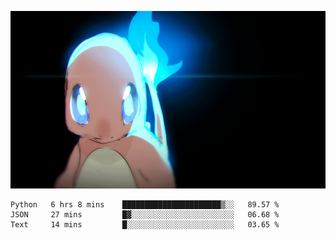 [gif]: https://raw.githubusercontent.com/uysalserkan/uysalserkan/master/charmander-2.gif

![gif]

<!--
<div align="center">
<p>Profile Visitor Counter</p>
<img src="https://profile-counter.glitch.me/uysalserkan/count.svg" alt="hit counter" align="center">
</div>
-->
<!--START_SECTION:waka-->
```text
Python   6 hrs 8 mins    ██████████████████████▒░░   89.57 % 
JSON     27 mins         █▓░░░░░░░░░░░░░░░░░░░░░░░   06.68 % 
Text     14 mins         █░░░░░░░░░░░░░░░░░░░░░░░░   03.65 % 
```
<!--END_SECTION:waka-->

